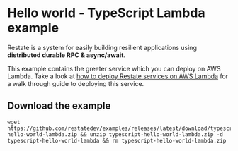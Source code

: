 # Hello world - TypeScript Lambda example

Restate is a system for easily building resilient applications using **distributed durable RPC & async/await**.

This example contains the greeter service which you can deploy on AWS Lambda. Take a look
at [how to deploy Restate services on AWS Lambda](https://docs.restate.dev/services/deployment/lambda/lambda-typescript)
for a walk through guide to deploying this service.

## Download the example

```shell
wget https://github.com/restatedev/examples/releases/latest/download/typescript-hello-world-lambda.zip && unzip typescript-hello-world-lambda.zip -d typescript-hello-world-lambda && rm typescript-hello-world-lambda.zip
```
